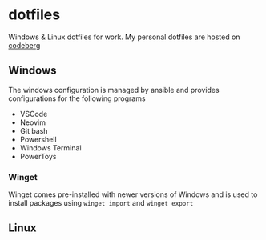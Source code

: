 # dotfiles

Windows & Linux dotfiles for work. My personal dotfiles are hosted on [codeberg](https://codeberg.org/wbehrens/dotfiles)

## Windows

The windows configuration is managed by ansible and provides configurations for the following programs

- VSCode
- Neovim
- Git bash
- Powershell
- Windows Terminal
- PowerToys

### Winget

Winget comes pre-installed with newer versions of Windows and is used to install packages using `winget import` and `winget export` 

## Linux

